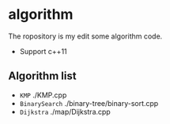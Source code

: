 # algorithm
The ropository is my edit some algorithm code.

* Support c++11

## Algorithm list

* `KMP` ./KMP.cpp
* `BinarySearch` ./binary-tree/binary-sort.cpp
* `Dijkstra` ./map/Dijkstra.cpp
